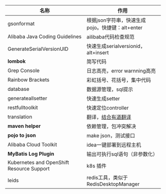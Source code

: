 | 名称  | 作用  |
| ------------ | ------------ |
| gsonformat  |  根据json字符串，快速生成pojo。快捷键：alt+enter |
| Alibaba Java Coding Guidelines | ailibaba代码检查规范  |
| GenerateSerialVersionUID | 快速生成serialversionid，alt+insert |
| **lombok** | 简写代码 |
| Grep Console | 日志高亮，error warnning高亮
| Rainbow Brackets | 彩虹括号、花括号，集中代码
| database | 数据源管理，sql提示
| generateallsetter | 快速生成setter
| restfulltoolkit | 快速定位controller
| translation | 翻译，[结合有道翻译](https://www.cnblogs.com/a8457013/p/7814279.html)|
| **maven helper** | 依赖管理，包冲突解决 |
| **pojo to json** | make json，测试接口
| Alibaba Cloud Toolkit | idea一键部署到远程主机 |
| **MyBatis Log Plugin** | 输出可执行sql语句（非参数化）|
| Kubernetes and OpenShift Resource Support | k8s 插件 |
| Ieids | redis工具，类似于 RedisDesktopManager |
